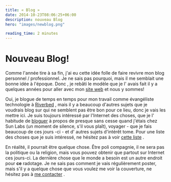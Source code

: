 ```yaml
---
title: « Blog »
date: 2014-10-23T08:06:25+06:00
description: nouveau Blog
hero: "images/newblog.png"

reading_time: 2 minutes
---
```

# Nouveau Blog!

Comme l'année tire à sa fin, j'ai eu cette idée folle de faire revivre mon blog personnel / professionnel. Je ne sais pas pourquoi, mais il me semblait une bonne idée à l'époque. Donc , je rebâti le modèle que je l' avais fait il y a quelques années pour aller avec mon <a href="https://davidgs.com/">site web</a> et nous y sommes!

Oui, je blogue de temps en temps pour mon travail comme évangéliste technologie à <a href="https://blog.riverbed.com/">Riverbed</a> , mais il y a beaucoup d'autres sujets que je voudrais blog sur qui ne semblent pas être bon pour ce lieu, donc je vais les mettre ici. Je suis toujours intéressé par l'Internet des choses, que je l' habitude de <a href="https://blogs.oracle.com/davidgs">bloguer</a> à propos de presque sans cesse quand j'étais chez Sun Labs (un moment de silence, s'il vous plaît), voyager - que je fais beaucoup de ces jours -ci - et d' autres sujets d'intérêt tome. Pour une liste des choses que je suis intéressé, ne hésitez pas à voir <a href="/#projects">cette liste</a> .

En réalité, il pourrait être quelque chose. Être poli compagnie, il ne sera pas la politique ou la religion, mais vous pouvez obtenir que partout sur Internet ces jours-ci. La dernière chose que le monde a besoin est un autre endroit pour <strong>ce</strong> radotage. Je ne sais pas comment je vais régulièrement poster, mais s'il y a quelque chose que vous voulez me voir la couverture, ne hésitez pas à <a href="mailto:blog@davidgs.com">me contacter</a> .
